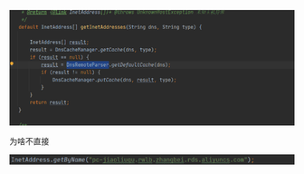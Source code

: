 ![image-20210207104053058](你是否有很多问好.assets/image-20210207104053058.png)

为啥不直接

![image-20210207104116081](你是否有很多问好.assets/image-20210207104116081.png)



